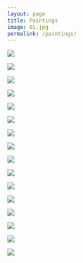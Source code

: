 ```yaml
---
layout: page
title: Paintings
image: 01.jpg
permalink: /paintings/
---
```


![]({{site.baseurl}}/img/21.jpg)

![]({{site.baseurl}}/img/09.jpg)

![]({{site.baseurl}}/img/02.jpg)

![]({{site.baseurl}}/img/03.jpg)

![]({{site.baseurl}}/img/04.jpg)

![]({{site.baseurl}}/img/05.jpg)

![]({{site.baseurl}}/img/10.jpg)

![]({{site.baseurl}}/img/13.jpg)

![]({{site.baseurl}}/img/14.jpg)

![]({{site.baseurl}}/img/16.jpg)

![]({{site.baseurl}}/img/17.jpg)

![]({{site.baseurl}}/img/19.jpg)

![]({{site.baseurl}}/img/20.jpg)

![]({{site.baseurl}}/img/28.jpg)

![]({{site.baseurl}}/img/26.jpg)

![]({{site.baseurl}}/img/34.jpg)

